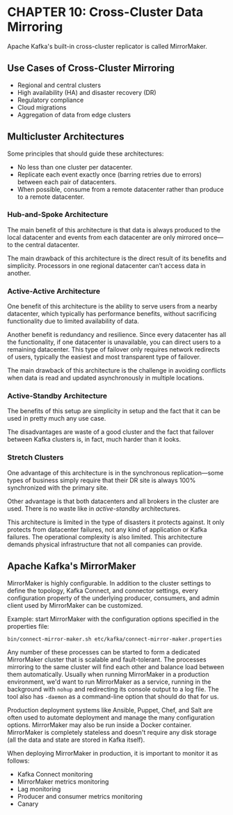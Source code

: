 # CHAPTER 10: Cross-Cluster Data Mirroring

Apache Kafka's built-in cross-cluster replicator is called MirrorMaker.

## Use Cases of Cross-Cluster Mirroring

- Regional and central clusters
- High availability (HA) and disaster recovery (DR)
- Regulatory compliance
- Cloud migrations
- Aggregation of data from edge clusters

## Multicluster Architectures

Some principles that should guide these architectures:

- No less than one cluster per datacenter.
- Replicate each event exactly once (barring retries due to errors) between each pair of datacenters.
- When possible, consume from a remote datacenter rather than produce to a remote datacenter.

### Hub-and-Spoke Architecture

The main benefit of this architecture is that data is always produced to the local datacenter and events from each
datacenter are only mirrored once—to the central datacenter.

The main drawback of this architecture is the direct result of its benefits and simplicity. Processors in one regional
datacenter can’t access data in another.

### Active-Active Architecture

One benefit of this architecture is the ability to serve users from a nearby datacenter, which typically has performance
benefits, without sacrificing functionality due to limited availability of data.

Another benefit is redundancy and resilience. Since every datacenter has all the functionality, if one datacenter is
unavailable, you can direct users to a remaining datacenter. This type of failover only requires network redirects of
users, typically the easiest and most transparent type of failover.

The main drawback of this architecture is the challenge in avoiding conflicts when data is read and updated
asynchronously in multiple locations.

### Active-Standby Architecture

The benefits of this setup are simplicity in setup and the fact that it can be used in pretty much any use case.

The disadvantages are waste of a good cluster and the fact that failover between Kafka clusters is, in fact, much harder
than it looks.

### Stretch Clusters

One advantage of this architecture is in the synchronous replication—some types of business simply require that their
DR site is always 100% synchronized with the primary site.

Other advantage is that both datacenters and all brokers in the cluster are used. There is no waste like in
_active-standby_ architectures.

This architecture is limited in the type of disasters it protects against. It only protects from datacenter failures,
not any kind of application or Kafka failures. The operational complexity is also limited. This architecture demands
physical infrastructure that not all companies can provide.

## Apache Kafka's MirrorMaker

MirrorMaker is highly configurable. In addition to the cluster settings to define the topology, Kafka Connect, and
connector settings, every configuration property of the underlying producer, consumers, and admin client used by
MirrorMaker can be customized.

Example: start MirrorMaker with the configuration options specified in the properties file:

```shell
bin/connect-mirror-maker.sh etc/kafka/connect-mirror-maker.properties
```

Any number of these processes can be started to form a dedicated MirrorMaker cluster that is scalable and
fault-tolerant. The processes mirroring to the same cluster will find each other and balance load between them
automatically. Usually when running MirrorMaker in a production environment, we'd want to run MirrorMaker as a service,
running in the background with `nohup` and redirecting its console output to a log file. The tool also has `-daemon`
as a command-line option that should do that for us.

Production deployment systems like Ansible, Puppet, Chef, and Salt are often used to automate deployment and manage
the many configuration options. MirrorMaker may also be run inside a Docker container. MirrorMaker is completely
stateless and doesn't require any disk storage (all the data and state are stored in Kafka itself).

When deploying MirrorMaker in production, it is important to monitor it as follows:

- Kafka Connect monitoring
- MirrorMaker metrics monitoring
- Lag monitoring
- Producer and consumer metrics monitoring
- Canary
